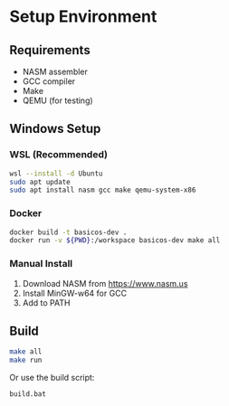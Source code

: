 # Setup Environment

## Requirements
- NASM assembler
- GCC compiler
- Make
- QEMU (for testing)

## Windows Setup

### WSL (Recommended)
```bash
wsl --install -d Ubuntu
sudo apt update
sudo apt install nasm gcc make qemu-system-x86
```

### Docker
```bash
docker build -t basicos-dev .
docker run -v ${PWD}:/workspace basicos-dev make all
```

### Manual Install
1. Download NASM from https://www.nasm.us
2. Install MinGW-w64 for GCC
3. Add to PATH

## Build
```bash
make all
make run
```

Or use the build script:
```cmd
build.bat
```
